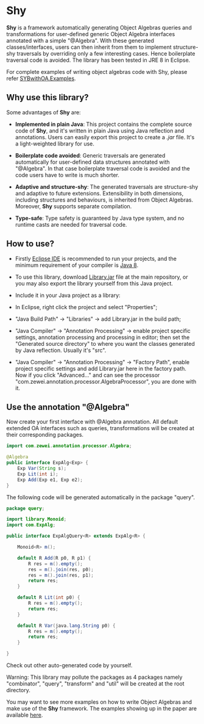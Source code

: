 # Shy
__Shy__ is a framework automatically generating Object Algebras queries and transformations for user-defined generic Object Algebra interfaces annotated with a simple "@Algebra". With these generated classes/interfaces, users can then inherit from them to implement structure-shy traversals by overriding only a few interesting cases. Hence boilerplate traversal code is avoided. The library has been tested in JRE 8 in Eclipse. 

For complete examples of writing object algebras code with Shy, please refer [SYBwithOA.Examples](https://github.com/JasonCHU/SYBwithOA/tree/master/Examples).

## Why use this library?

Some advantages of __Shy__ are:

- __Implemented in plain Java__: This project contains the complete source code of __Shy__, and it's written in plain Java using Java reflection and annotations. Users can easily export this project to create a _.jar_ file. It's a light-weighted library for use.

- __Boilerplate code avoided__: Generic traversals are generated automatically for user-defined data structures annotated with "@Algebra". In that case boilerplate traversal code is avoided and the code users have to write is much shorter.

- __Adaptive and structure-shy__: The generated traversals are structure-shy and adaptive to future extensions. Extensibility in both dimensions, including structures and behaviours, is inherited from Object Algebras. Moreover, __Shy__ supports separate compilation.

- __Type-safe__: Type safety is guaranteed by Java type system, and no runtime casts are needed for traversal code.

## How to use?

- Firstly [Eclipse IDE](https://eclipse.org/downloads/) is recommended to run your projects, and the minimum requirement of your compiler is [Java 8](http://www.oracle.com/technetwork/java/javase/downloads/jdk8-downloads-2133151.html).

- To use this library, download [Library.jar](https://github.com/JasonCHU/SYBwithOA/blob/master/Library.jar) file at the main repository, or you may also export the library yourself from this Java project.

- Include it in your Java project as a library:
 - In Eclipse, right click the project and select "Properties";
 - "Java Build Path" -> "Libraries" -> add Library.jar in the build path;
 - "Java Compiler" -> "Annotation Processing" -> enable project specific settings, annotation processing and processing in editor; then set the "Generated source directory" to where you want the classes generated by Java reflection. Usually it's "src".
 - "Java Compiler" -> "Annotation Processing" -> "Factory Path", enable project specific settings and add Library.jar here in the factory path. Now if you click "Advanced..." and can see the processor "com.zewei.annotation.processor.AlgebraProcessor", you are done with it.

## Use the annotation "@Algebra"

Now create your first interface with @Algebra annotation. All default extended OA interfaces such as queries, transformations will be created at their corresponding packages. 

```java
import com.zewei.annotation.processor.Algebra;

@Algebra
public interface ExpAlg<Exp> {
	Exp Var(String s);
	Exp Lit(int i);
	Exp Add(Exp e1, Exp e2);
}
```

The following code will be generated automatically in the package "query". 

```java
package query;

import library.Monoid;
import com.ExpAlg;

public interface ExpAlgQuery<R> extends ExpAlg<R> {

	Monoid<R> m();

	default R Add(R p0, R p1) {
		R res = m().empty();
		res = m().join(res, p0);
		res = m().join(res, p1);
		return res;
	}

	default R Lit(int p0) {
		R res = m().empty();
		return res;
	}

	default R Var(java.lang.String p0) {
		R res = m().empty();
		return res;
	}

}
```

Check out other auto-generated code by yourself. 

Warning: This library may pollute the packages as 4 packages namely "combinator", "query", "transform" and "util" will be created at the root directory.

You may want to see more examples on how to write Object Algebras and make use of the __Shy__ framework. The examples showing up in the paper are available [here](https://github.com/JasonCHU/SYBwithOA/tree/master/Examples).
